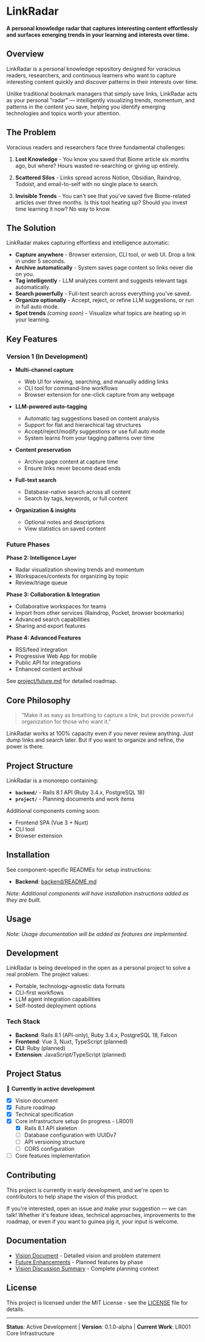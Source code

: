 # LinkRadar

**A personal knowledge radar that captures interesting content effortlessly and surfaces emerging trends in your learning and interests over time.**

## Overview

LinkRadar is a personal knowledge repository designed for voracious readers, researchers, and continuous learners who want to capture interesting content quickly and discover patterns in their interests over time.

Unlike traditional bookmark managers that simply save links, LinkRadar acts as your personal "radar" — intelligently visualizing trends, momentum, and patterns in the content you save, helping you identify emerging technologies and topics worth your attention.

## The Problem

Voracious readers and researchers face three fundamental challenges:

1. **Lost Knowledge** - You know you saved that Biome article six months ago, but where? Hours wasted re-searching or giving up entirely.

2. **Scattered Silos** - Links spread across Notion, Obsidian, Raindrop, Todoist, and email-to-self with no single place to search.

3. **Invisible Trends** - You can't see that you've saved five Biome-related articles over three months. Is this tool heating up? Should you invest time learning it now? No way to know.

## The Solution

LinkRadar makes capturing effortless and intelligence automatic:

- **Capture anywhere** - Browser extension, CLI tool, or web UI. Drop a link in under 5 seconds.
- **Archive automatically** - System saves page content so links never die on you.
- **Tag intelligently** - LLM analyzes content and suggests relevant tags automatically.
- **Search powerfully** - Full-text search across everything you've saved.
- **Organize optionally** - Accept, reject, or refine LLM suggestions, or run in full auto mode.
- **Spot trends** _(coming soon)_ - Visualize what topics are heating up in your learning.

## Key Features

### Version 1 (In Development)

- **Multi-channel capture**
  - Web UI for viewing, searching, and manually adding links
  - CLI tool for command-line workflows
  - Browser extension for one-click capture from any webpage
  
- **LLM-powered auto-tagging**
  - Automatic tag suggestions based on content analysis
  - Support for flat and hierarchical tag structures
  - Accept/reject/modify suggestions or use full auto mode
  - System learns from your tagging patterns over time
  
- **Content preservation**
  - Archive page content at capture time
  - Ensure links never become dead ends
  
- **Full-text search**
  - Database-native search across all content
  - Search by tags, keywords, or full content
  
- **Organization & insights**
  - Optional notes and descriptions
  - View statistics on saved content

### Future Phases

**Phase 2: Intelligence Layer**
- Radar visualization showing trends and momentum
- Workspaces/contexts for organizing by topic
- Review/triage queue

**Phase 3: Collaboration & Integration**
- Collaborative workspaces for teams
- Import from other services (Raindrop, Pocket, browser bookmarks)
- Advanced search capabilities
- Sharing and export features

**Phase 4: Advanced Features**
- RSS/feed integration
- Progressive Web App for mobile
- Public API for integrations
- Enhanced content archival

See [project/future.md](project/future.md) for detailed roadmap.

## Core Philosophy

> "Make it as easy as breathing to capture a link, but provide powerful organization for those who want it."

LinkRadar works at 100% capacity even if you never review anything. Just dump links and search later. But if you want to organize and refine, the power is there.

## Project Structure

LinkRadar is a monorepo containing:

- **`backend/`** - Rails 8.1 API (Ruby 3.4.x, PostgreSQL 18)
- **`project/`** - Planning documents and work items

Additional components coming soon:
- Frontend SPA (Vue 3 + Nuxt)
- CLI tool
- Browser extension

## Installation

See component-specific READMEs for setup instructions:

- **Backend**: [backend/README.md](backend/README.md)

_Note: Additional components will have installation instructions added as they are built._

## Usage

_Note: Usage documentation will be added as features are implemented._

## Development

LinkRadar is being developed in the open as a personal project to solve a real problem. The project values:

- Portable, technology-agnostic data formats
- CLI-first workflows
- LLM agent integration capabilities
- Self-hosted deployment options

### Tech Stack

- **Backend**: Rails 8.1 (API-only), Ruby 3.4.x, PostgreSQL 18, Falcon
- **Frontend**: Vue 3, Nuxt, TypeScript (planned)
- **CLI**: Ruby (planned)
- **Extension**: JavaScript/TypeScript (planned)

## Project Status

🚧 **Currently in active development**

- [x] Vision document
- [x] Future roadmap
- [x] Technical specification
- [x] Core infrastructure setup (in progress - LR001)
  - [x] Rails 8.1 API skeleton
  - [ ] Database configuration with UUIDv7
  - [ ] API versioning structure
  - [ ] CORS configuration
- [ ] Core features implementation

## Contributing

This project is currently in early development, and we're open to contributors to help shape the vision of this product.

If you're interested, open an issue and make your suggestion — we can talk! Whether it's feature ideas, technical approaches, improvements to the roadmap, or even if you want to guinea pig it, your input is welcome.

## Documentation

- [Vision Document](project/vision.md) - Detailed vision and problem statement
- [Future Enhancements](project/future.md) - Planned features by phase
- [Vision Discussion Summary](project/vision-discussion-summary.md) - Complete planning context

## License

This project is licensed under the MIT License - see the [LICENSE](LICENSE) file for details.

---

**Status**: Active Development | **Version**: 0.1.0-alpha | **Current Work**: LR001 Core Infrastructure


